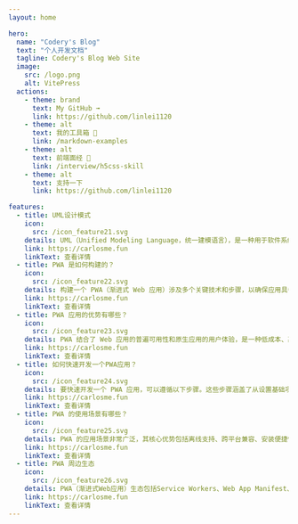 ```yaml
---
layout: home

hero:
  name: "Codery's Blog"
  text: "个人开发文档"
  tagline: Codery's Blog Web Site
  image:
    src: /logo.png
    alt: VitePress
  actions:
    - theme: brand
      text: My GitHub ➟
      link: https://github.com/linlei1120
    - theme: alt
      text: 我的工具箱 🔨
      link: /markdown-examples
    - theme: alt
      text: 前端面经 🎒
      link: /interview/h5css-skill
    - theme: alt
      text: 支持一下
      link: https://github.com/linlei1120

features:
  - title: UML设计模式
    icon:
      src: /icon_feature21.svg
    details: UML（Unified Modeling Language，统一建模语言），是一种用于软件系统分析和设计的语言工具，用于帮助软件开发人员进行思考和记录思路的结果UML本身是一套符号的规定，通过这些符号，来描述软件模型中各个元素之间的关系；比如类、接口、实现、泛化、依赖、组合、聚合等
    link: https://carlosme.fun
    linkText: 查看详情
  - title: PWA 是如何构建的？
    icon:
      src: /icon_feature22.svg
    details: 构建一个 PWA（渐进式 Web 应用）涉及多个关键技术和步骤，以确保应用具备离线能力、快速加载、可安装性等核心特性。以下是构建 PWA 的主要步骤和技术。
    link: https://carlosme.fun
    linkText: 查看详情
  - title: PWA 应用的优势有哪些？
    icon:
      src: /icon_feature23.svg
    details: PWA 结合了 Web 应用的普遍可用性和原生应用的用户体验，是一种低成本、高效能的跨平台应用开发解决方案，通过提供离线能力、推送通知、可安装性等特性，能够在保持用户体验的同时，降低开发、维护和分发成本。
    link: https://carlosme.fun
    linkText: 查看详情
  - title: 如何快速开发一个PWA应用？
    icon:
      src: /icon_feature24.svg
    details: 要快速开发一个 PWA 应用，可以遵循以下步骤。这些步骤涵盖了从设置基础项目到实现 PWA 核心特性的所有内容。
    link: https://carlosme.fun
    linkText: 查看详情
  - title: PWA 的使用场景有哪些？
    icon:
      src: /icon_feature25.svg
    details: PWA 的应用场景非常广泛，其核心优势包括离线支持、跨平台兼容、安装便捷性等，使其适用于各种类型的应用和服务。无论是商业、教育、医疗还是娱乐领域，PWA 都能够提供流畅、高效和可靠的用户体验。
    link: https://carlosme.fun
    linkText: 查看详情
  - title: PWA 周边生态
    icon:
      src: /icon_feature26.svg
    details: PWA（渐进式Web应用）生态包括Service Workers、Web App Manifest、响应式设计、离线支持、推送通知和应用缓存等技术，旨在提升Web应用的性能和用户体验，接近原生应用的功能。
    link: https://carlosme.fun
    linkText: 查看详情
---
```

<!-- 添加到md文章末尾 -->
<confetti />

<!-- 添加到md文章末尾 -->
<VisitorPanel />
